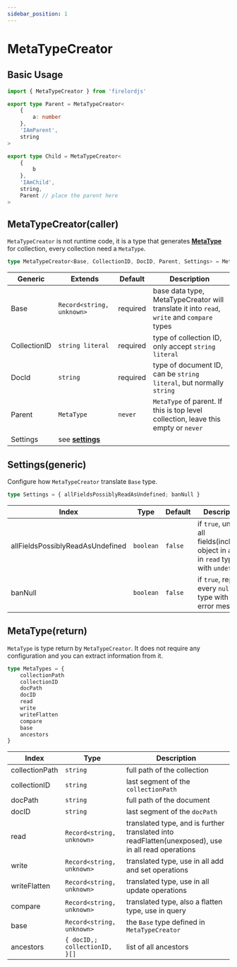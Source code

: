 ```yaml
---
sidebar_position: 1
---
```


# MetaTypeCreator

## Basic Usage

```ts
import { MetaTypeCreator } from 'firelordjs'

export type Parent = MetaTypeCreator<
	{
		a: number
	},
	'IAmParent',
	string
>

export type Child = MetaTypeCreator<
	{
		b
	},
	'IAmChild',
	string,
	Parent // place the parent here
>
```

## MetaTypeCreator(caller)

`MetaTypeCreator` is not runtime code, it is a type that generates **[MetaType](#metatypeoutput)** for collection, every collection need a `MetaType`.

```ts
type MetaTypeCreator<Base, CollectionID, DocID, Parent, Settings> = MetaType
```

| Generic      | Extends                           | Default  | Description                                                                                |
| ------------ | --------------------------------- | -------- | ------------------------------------------------------------------------------------------ |
| Base         | `Record<string, unknown>`         | required | base data type, MetaTypeCreator will translate it into `read`, `write` and `compare` types |
| CollectionID | `string literal`                  | required | type of collection ID, only accept `string literal`                                        |
| DocId        | `string`                          | required | type of document ID, can be `string literal`, but normally `string`                        |
| Parent       | `MetaType`                        | `never`  | `MetaType` of parent. If this is top level collection, leave this empty or `never`         |
| Settings     | see **[settings](#settingsargs)** |

## Settings(generic)

Configure how `MetaTypeCreator` translate `Base` type.

```ts
type Settings = { allFieldsPossiblyReadAsUndefined; banNull }
```

| Index                            | Type      | Default | Description                                                                            |
| -------------------------------- | --------- | ------- | -------------------------------------------------------------------------------------- |
| allFieldsPossiblyReadAsUndefined | `boolean` | `false` | if `true`, union all fields(including object in array) in `read` type with `undefined` |
| banNull                          | `boolean` | `false` | if `true`, replace every `null` type with an error message                             |

## MetaType(return)

`MetaType` is type return by `MetaTypeCreator`. It does not require any configuration and you can extract information from it.

```ts
type MetaTypes = {
	collectionPath
	collectionID
	docPath
	docID
	read
	write
	writeFlatten
	compare
	base
	ancestors
}
```

| Index          | Type                          | Description                                                                                        |
| -------------- | ----------------------------- | -------------------------------------------------------------------------------------------------- |
| collectionPath | `string`                      | full path of the collection                                                                        |
| collectionID   | `string`                      | last segment of the `collectionPath`                                                               |
| docPath        | `string`                      | full path of the document                                                                          |
| docID          | `string`                      | last segment of the `docPath`                                                                      |
| read           | `Record<string, unknown>`     | translated type, and is further translated into readFlatten(unexposed), use in all read operations |
| write          | `Record<string, unknown>`     | translated type, use in all add and set operations                                                 |
| writeFlatten   | `Record<string, unknown>`     | translated type, use in all update operations                                                      |
| compare        | `Record<string, unknown>`     | translated type, also a flatten type, use in query                                                 |
| base           | `Record<string, unknown>`     | the `Base` type defined in `MetaTypeCreator`                                                       |
| ancestors      | `{ docID,; collectionID, }[]` | list of all ancestors                                                                              |
